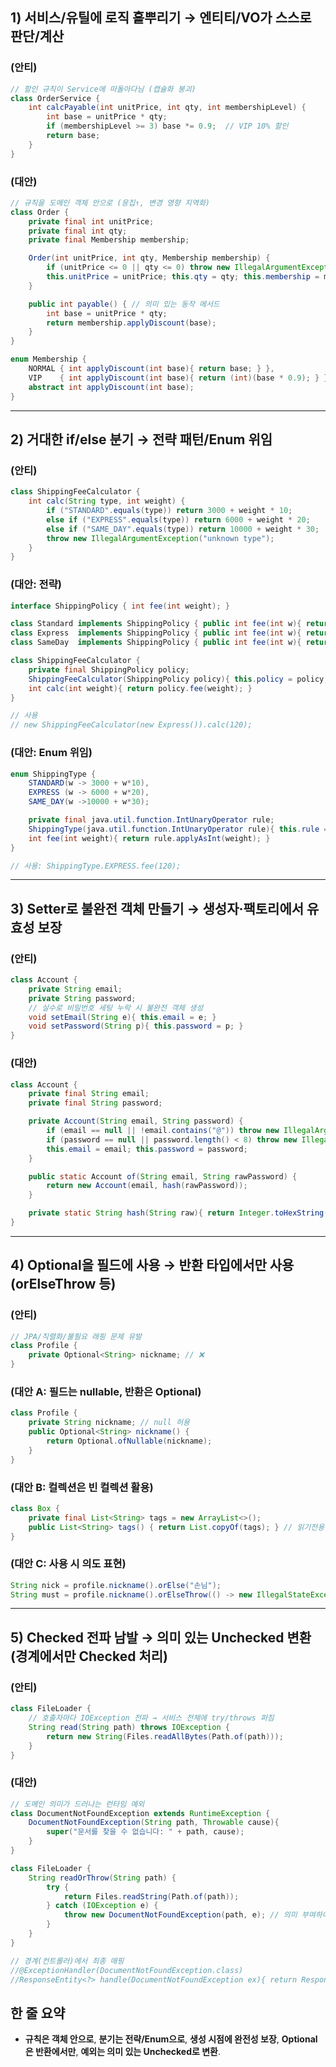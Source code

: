 ## **1) 서비스/유틸에 로직 흩뿌리기 → 엔티티/VO가 스스로 판단/계산**

### **(안티)**

```java
// 할인 규칙이 Service에 떠돌아다님 (캡슐화 붕괴)
class OrderService {
    int calcPayable(int unitPrice, int qty, int membershipLevel) {
        int base = unitPrice * qty;
        if (membershipLevel >= 3) base *= 0.9;  // VIP 10% 할인
        return base;
    }
}
```

### **(대안)**

```java
// 규칙을 도메인 객체 안으로 (응집↑, 변경 영향 지역화)
class Order {
    private final int unitPrice;
    private final int qty;
    private final Membership membership;

    Order(int unitPrice, int qty, Membership membership) {
        if (unitPrice <= 0 || qty <= 0) throw new IllegalArgumentException();
        this.unitPrice = unitPrice; this.qty = qty; this.membership = membership;
    }

    public int payable() { // 의미 있는 동작 메서드
        int base = unitPrice * qty;
        return membership.applyDiscount(base);
    }
}

enum Membership {
    NORMAL { int applyDiscount(int base){ return base; } },
    VIP    { int applyDiscount(int base){ return (int)(base * 0.9); } };
    abstract int applyDiscount(int base);
}
```

---

## **2) 거대한 if/else 분기 → 전략 패턴/Enum 위임**

### **(안티)**

```java
class ShippingFeeCalculator {
    int calc(String type, int weight) {
        if ("STANDARD".equals(type)) return 3000 + weight * 10;
        else if ("EXPRESS".equals(type)) return 6000 + weight * 20;
        else if ("SAME_DAY".equals(type)) return 10000 + weight * 30;
        throw new IllegalArgumentException("unknown type");
    }
}
```

### **(대안: 전략)**

```java
interface ShippingPolicy { int fee(int weight); }

class Standard implements ShippingPolicy { public int fee(int w){ return 3000 + w*10; } }
class Express  implements ShippingPolicy { public int fee(int w){ return 6000 + w*20; } }
class SameDay  implements ShippingPolicy { public int fee(int w){ return 10000 + w*30; } }

class ShippingFeeCalculator {
    private final ShippingPolicy policy;
    ShippingFeeCalculator(ShippingPolicy policy){ this.policy = policy; }
    int calc(int weight){ return policy.fee(weight); }
}

// 사용
// new ShippingFeeCalculator(new Express()).calc(120);
```

### **(대안: Enum 위임)**

```java
enum ShippingType {
    STANDARD(w -> 3000 + w*10),
    EXPRESS (w -> 6000 + w*20),
    SAME_DAY(w ->10000 + w*30);

    private final java.util.function.IntUnaryOperator rule;
    ShippingType(java.util.function.IntUnaryOperator rule){ this.rule = rule; }
    int fee(int weight){ return rule.applyAsInt(weight); }
}

// 사용: ShippingType.EXPRESS.fee(120);
```

---

## **3) Setter로 불완전 객체 만들기 → 생성자·팩토리에서 유효성 보장**

### **(안티)**

```java
class Account {
    private String email;
    private String password;
    // 실수로 비밀번호 세팅 누락 시 불완전 객체 생성
    void setEmail(String e){ this.email = e; }
    void setPassword(String p){ this.password = p; }
}
```

### **(대안)**

```java
class Account {
    private final String email;
    private final String password;

    private Account(String email, String password) {
        if (email == null || !email.contains("@")) throw new IllegalArgumentException();
        if (password == null || password.length() < 8) throw new IllegalArgumentException();
        this.email = email; this.password = password;
    }

    public static Account of(String email, String rawPassword) {
        return new Account(email, hash(rawPassword));
    }

    private static String hash(String raw){ return Integer.toHexString(raw.hashCode()); }
}
```

---

## **4) Optional을 필드에 사용 → 반환 타입에서만 사용(orElseThrow 등)**

### **(안티)**

```java
// JPA/직렬화/불필요 래핑 문제 유발
class Profile {
    private Optional<String> nickname; // ❌
}
```

### **(대안 A: 필드는 nullable, 반환은 Optional)**

```java
class Profile {
    private String nickname; // null 허용
    public Optional<String> nickname() {
        return Optional.ofNullable(nickname);
    }
}
```

### **(대안 B: 컬렉션은 빈 컬렉션 활용)**

```java
class Box {
    private final List<String> tags = new ArrayList<>();
    public List<String> tags() { return List.copyOf(tags); } // 읽기전용 뷰
}
```

### **(대안 C: 사용 시 의도 표현)**

```java
String nick = profile.nickname().orElse("손님");
String must = profile.nickname().orElseThrow(() -> new IllegalStateException("닉네임 없음"));
```

---

## **5) Checked 전파 남발 → 의미 있는 Unchecked 변환(경계에서만 Checked 처리)**

### **(안티)**

```java
class FileLoader {
    // 호출자마다 IOException 전파 → 서비스 전체에 try/throws 퍼짐
    String read(String path) throws IOException {
        return new String(Files.readAllBytes(Path.of(path)));
    }
}
```

### **(대안)**

```java
// 도메인 의미가 드러나는 런타임 예외
class DocumentNotFoundException extends RuntimeException {
    DocumentNotFoundException(String path, Throwable cause){
        super("문서를 찾을 수 없습니다: " + path, cause);
    }
}

class FileLoader {
    String readOrThrow(String path) {
        try {
            return Files.readString(Path.of(path));
        } catch (IOException e) {
            throw new DocumentNotFoundException(path, e); // 의미 부여하여 변환
        }
    }
}

// 경계(컨트롤러)에서 최종 매핑
//@ExceptionHandler(DocumentNotFoundException.class)
//ResponseEntity<?> handle(DocumentNotFoundException ex){ return ResponseEntity.notFound().build(); }
```

## **한 줄 요약**

- **규칙은 객체 안으로**, **분기는 전략/Enum으로**, **생성 시점에 완전성 보장**, **Optional은 반환에서만**, **예외는 의미 있는 Unchecked로 변환**.